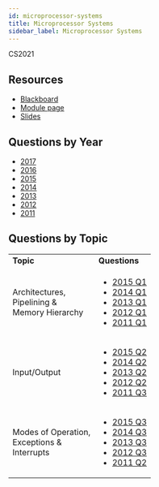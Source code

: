 ```yaml
---
id: microprocessor-systems
title: Microprocessor Systems
sidebar_label: Microprocessor Systems
---
```

CS2021

## Resources

-   [Blackboard](https://tcd.blackboard.com/webapps/blackboard/execute/announcement?method=search&context=course_entry&course_id=_38696_1)
-   [Module page](https://www.scss.tcd.ie/CourseModules/CS2021/)
-   [Slides](https://www.scss.tcd.ie/CourseModules/CS2021/Assets/CS2021_Overheads.pdf)

## Questions by Year

-   [2017](https://www.tcd.ie/academicregistry/exams/assets/local/past-papers2017/CS/CS2021-1.PDF)
-   [2016](https://www.tcd.ie/academicregistry/exams/assets/local/past-papers2016/CS/CS2021-1.PDF)
-   [2015](https://www.tcd.ie/academicregistry/exams/assets/local/past-papers2015/CS/CS2021-1.PDF)
-   [2014](https://www.tcd.ie/academicregistry/exams/assets/local/past-papers2014/CS/CS20211.pdf)
-   [2013](https://www.tcd.ie/academicregistry/exams/assets/local/past-papers2013/CS/CS20211.pdf)
-   [2012](https://www.tcd.ie/Local/Exam_Papers/2012/XC/XCS20211.pdf)
-   [2011](https://www.tcd.ie/Local/Exam_Papers/2011/XC/XCS20211.pdf)

## Questions by Topic

<table className="examQuestions" width="700px">
      <tbody><tr>
          <td><strong>Topic</strong></td>
          <td><strong>Questions</strong></td>
      </tr>
      <tr>
          <td>Architectures, <br />Pipelining & <br />Memory Hierarchy</td>
          <td>
              <ul className="questions">
                  <li><a href="https://www.tcd.ie/academicregistry/exams/assets/local/past-papers2015/CS/CS2021-1.PDF#page=2">2015 Q1</a></li>
                  <li><a href="https://www.tcd.ie/academicregistry/exams/assets/local/past-papers2014/CS/CS20211.pdf#page=2">2014 Q1</a></li>
                  <li><a href="https://www.tcd.ie/academicregistry/exams/assets/local/past-papers2013/CS/CS20211.pdf#page=2">2013 Q1</a></li>
                  <li><a href="https://www.tcd.ie/Local/Exam_Papers/2012/XC/XCS20211.pdf#page=2">2012 Q1</a></li>
                  <li><a href="https://www.tcd.ie/Local/Exam_Papers/2011/XC/XCS20211.pdf#page=2">2011 Q1</a></li>
              </ul>
          </td>
      </tr>
      <tr>
          <td>Input/Output</td>
          <td>
              <ul className="questions">
                  <li><a href="https://www.tcd.ie/academicregistry/exams/assets/local/past-papers2015/CS/CS2021-1.PDF#page=2&zoom=0,0,300">2015 Q2</a></li>
                  <li><a href="https://www.tcd.ie/academicregistry/exams/assets/local/past-papers2014/CS/CS20211.pdf#page=3">2014 Q2</a></li>
                  <li><a href="https://www.tcd.ie/academicregistry/exams/assets/local/past-papers2013/CS/CS20211.pdf#page=3">2013 Q2</a></li>
                  <li><a href="https://www.tcd.ie/Local/Exam_Papers/2012/XC/XCS20211.pdf#page=2&zoom=0,0,500">2012 Q2</a></li>
                  <li><a href="https://www.tcd.ie/Local/Exam_Papers/2011/XC/XCS20211.pdf#page=4">2011 Q3</a></li>
              </ul>
          </td>
      </tr>
      <tr>
          <td>Modes of Operation, <br />Exceptions & <br />Interrupts</td>
          <td>
              <ul className="questions">
                  <li><a href="https://www.tcd.ie/academicregistry/exams/assets/local/past-papers2015/CS/CS2021-1.PDF#page=3">2015 Q3</a></li>
                  <li><a href="https://www.tcd.ie/academicregistry/exams/assets/local/past-papers2014/CS/CS20211.pdf#page=4">2014 Q3</a></li>
                  <li><a href="https://www.tcd.ie/academicregistry/exams/assets/local/past-papers2013/CS/CS20211.pdf#page=4">2013 Q3</a></li>
                  <li><a href="https://www.tcd.ie/Local/Exam_Papers/2012/XC/XCS20211.pdf#page=3">2012 Q3</a></li>
                  <li><a href="https://www.tcd.ie/Local/Exam_Papers/2011/XC/XCS20211.pdf#page=3">2011 Q2</a></li>
              </ul>
          </td>
      </tr>
  </tbody></table>
